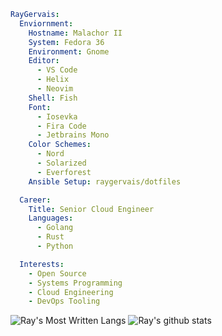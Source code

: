 <!--
**raygervais/raygervais** is a ✨ _special_ ✨ repository because its `README.md` (this file) appears on your GitHub profile.

Here are some ideas to get you started:

- 🔭 I’m currently working on ...
- 🌱 I’m currently learning ...
- 👯 I’m looking to collaborate on ...
- 🤔 I’m looking for help with ...
- 💬 Ask me about ...
- 📫 How to reach me: ...
- 😄 Pronouns: ...
- ⚡ Fun fact: ...
-->

```yaml
RayGervais:
  Enviornment:
    Hostname: Malachor II
    System: Fedora 36
    Environment: Gnome
    Editor: 
      - VS Code
      - Helix
      - Neovim
    Shell: Fish
    Font: 
      - Iosevka
      - Fira Code
      - Jetbrains Mono
    Color Schemes: 
      - Nord
      - Solarized
      - Everforest
    Ansible Setup: raygervais/dotfiles

  Career:
    Title: Senior Cloud Engineer
    Languages:
      - Golang
      - Rust
      - Python

  Interests:
    - Open Source
    - Systems Programming
    - Cloud Engineering
    - DevOps Tooling
```

![Ray's Most Written Langs](https://github-readme-stats.vercel.app/api/top-langs/?username=raygervais&hide=html,css,js,javascript,python&theme=solarized-dark)
![Ray's github stats](https://github-readme-stats.vercel.app/api?username=raygervais&show_icons=true&count_private=true&line_height=40&theme=solarized-dark)
